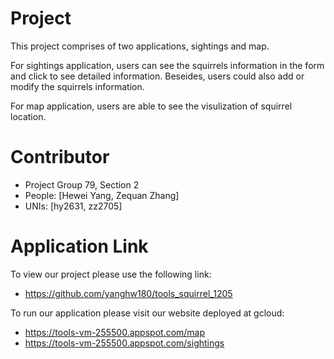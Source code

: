 Project
=================
This project comprises of two applications, sightings and map. 

For sightings application, users can see the squirrels information in the form and click to see detailed information. Beseides, users could also add or modify the squirrels information.

For map application, users are able to see the visulization of squirrel location.

Contributor
=================
* Project Group 79, Section 2
* People: [Hewei Yang, Zequan Zhang]
* UNIs: [hy2631, zz2705]

Application Link
=================
To view our project please use the following link:
- <https://github.com/yanghw180/tools_squirrel_1205>

To run our application please visit our website deployed at gcloud:
- https://tools-vm-255500.appspot.com/map
- https://tools-vm-255500.appspot.com/sightings

